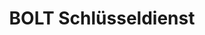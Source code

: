 ---
title: "BOLT Schlüsseldienst"
url: /muelheim-an-der-ruhr/bolt-schluesseldienst/
shop: Schlüsseldienst
---